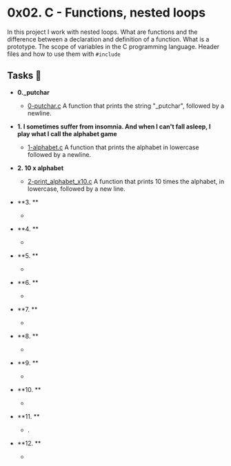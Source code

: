 # 0x02. C - Functions, nested loops

In this project I work with nested loops. What are functions and the difference between a declaration and definition of a function. What is a prototype. The scope of variables in the C programming language. Header files and how to use them with `#include`


## Tasks 📜

- **0.\_putchar**
  - [0-putchar.c](https://github.com/ChrissLind/holbertonschool-low_level_programming/blob/main/0x02-functions_nested_loops/0-putchar.c) A function that prints the string "\_putchar", followed by a newline.

- **1.  I sometimes suffer from insomnia. And when I can't fall asleep, I play what I call the alphabet game**
  - [1-alphabet.c](https://github.com/ChrissLind/holbertonschool-low_level_programming/blob/main/0x02-functions_nested_loops/1-alphabet.c) A function that prints the alphabet in lowercase followed by a newline.

- **2. 10 x alphabet**
  - [2-print_alphabet_x10.c](https://github.com/ChrissLind/holbertonschool-low_level_programming/blob/main/0x02-functions_nested_loops/2-print_alphabet_x10.c) A function that prints 10 times the alphabet, in lowercase, followed by a new line.

- **3. **
  - []() 

- **4. **
  - []() 

- **5. **
  - []() 

- **6. **
  - []() 

- **7. **
  - []() 

- **8. **
  - []() 

- **9. **
  - []() 

- **10. **
  - []() 

- **11. **
  - []() .

- **12. **
  - []() 
